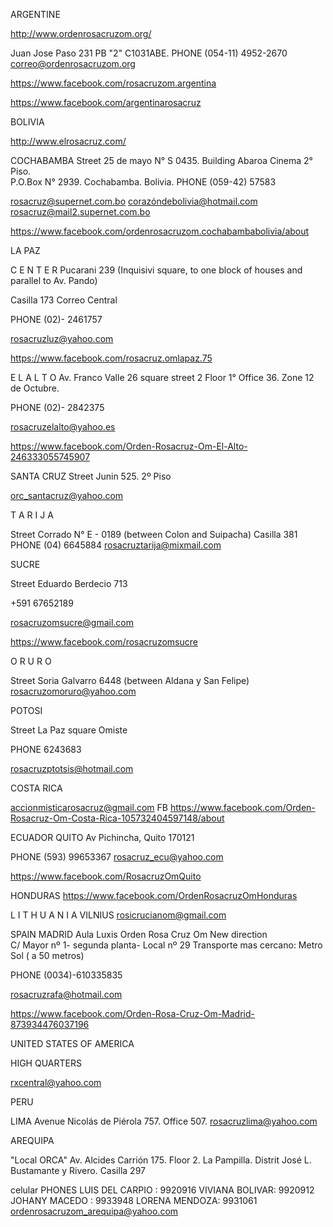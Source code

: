 ARGENTINE

http://www.ordenrosacruzom.org/


Juan Jose Paso 231  PB "2" C1031ABE.  PHONE   (054-11)  4952-2670
correo@ordenrosacruzom.org


https://www.facebook.com/rosacruzom.argentina

https://www.facebook.com/argentinarosacruz
   

BOLIVIA


http://www.elrosacruz.com/

COCHABAMBA
Street 25 de mayo N° S 0435. Building Abaroa Cinema 2° Piso.  
P.O.Box N° 2939. Cochabamba. Bolivia.
PHONE    (059-42) 57583
 
rosacruz@supernet.com.bo
corazóndebolivia@hotmail.com
rosacruz@mail2.supernet.com.bo

https://www.facebook.com/ordenrosacruzom.cochabambabolivia/about
 
LA  PAZ

C E N T E R
Pucarani 239 
(Inquisivi square, 
to one block of houses and parallel to Av. Pando)
          
Casilla 173 Correo Central

PHONE   (02)- 2461757

rosacruzluz@yahoo.com


https://www.facebook.com/rosacruz.omlapaz.75

E L   A L T O
Av. Franco Valle 26 square street 2  Floor 1° Office 36. Zone 12 de Octubre.

PHONE    (02)- 2842375

rosacruzelalto@yahoo.es

https://www.facebook.com/Orden-Rosacruz-Om-El-Alto-246333055745907
 
 SANTA CRUZ
Street Junin 525.    2º Piso

orc_santacruz@yahoo.com
 
T A R I J A

Street Corrado N° E - 0189  (between Colon and Suipacha)
Casilla 381
PHONE   (04) 6645884
rosacruztarija@mixmail.com
 
SUCRE

Street Eduardo Berdecio 713

+591 67652189


rosacruzomsucre@gmail.com

https://www.facebook.com/rosacruzomsucre
 
O R U R O

Street Soria Galvarro 6448 (between Aldana  y San Felipe)
rosacruzomoruro@yahoo.com
 
POTOSI
 
Street  La Paz  square Omiste

PHONE  6243683

 rosacruzptotsis@hotmail.com
 
 
COSTA RICA

accionmisticarosacruz@gmail.com
FB
https://www.facebook.com/Orden-Rosacruz-Om-Costa-Rica-105732404597148/about

ECUADOR
QUITO 
Av Pichincha, Quito 170121

PHONE (593) 99653367 
rosacruz_ecu@yahoo.com

https://www.facebook.com/RosacruzOmQuito

 
HONDURAS
https://www.facebook.com/OrdenRosacruzOmHonduras


L I T H U A N I A
VILNIUS 
rosicrucianom@gmail.com
 
SPAIN
MADRID
Aula Luxis Orden Rosa Cruz Om
New direction    
C/ Mayor nº 1- segunda planta- Local nº 29
Transporte mas cercano: Metro Sol ( a 50 metros)

 PHONE  (0034)-610335835    

rosacruzrafa@hotmail.com

https://www.facebook.com/Orden-Rosa-Cruz-Om-Madrid-873934476037196

 
UNITED STATES OF AMERICA

HIGH QUARTERS

rxcentral@yahoo.com

 
PERU

LIMA
Avenue Nicolás de Piérola 757. Office 507.
rosacruzlima@yahoo.com
 
AREQUIPA 
 
"Local ORCA" Av. Alcides Carrión 175. Floor 2. 
La Pampilla. Distrit José L. Bustamante y Rivero. 
                      Casilla 297                         
 
 celular PHONES
 LUIS DEL CARPIO : 9920916
 VIVIANA BOLIVAR: 9920912
 JOHANY MACEDO : 9933948
 LORENA MENDOZA: 9931061
  ordenrosacruzom_arequipa@yahoo.com

